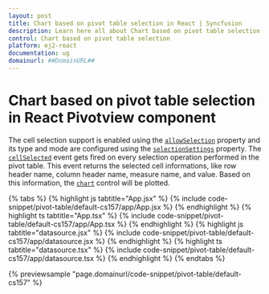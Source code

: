 ```yaml
---
layout: post
title: Chart based on pivot table selection in React | Syncfusion
description: Learn here all about Chart based on pivot table selection in Syncfusion React Pivotview component of Syncfusion Essential JS 2 and more.
control: Chart based on pivot table selection 
platform: ej2-react
documentation: ug
domainurl: ##DomainURL##
---
```


# Chart based on pivot table selection in React Pivotview component

The cell selection support is enabled using the [`allowSelection`](https://ej2.syncfusion.com/react/documentation/api/pivotview/gridSettings/#allowselection) property and its type and mode are configured using the [`selectionSettings`](https://ej2.syncfusion.com/react/documentation/api/pivotview/pivotSelectionSettings/) property. The [`cellSelected`](https://ej2.syncfusion.com/react/documentation/api/pivotview/#cellselected) event gets fired on every selection operation performed in the pivot table. This event returns the selected cell informations, like row header name, column header name, measure name, and value. Based on this information, the [`chart`](https://ej2.syncfusion.com/react/documentation/chart/getting-started/) control will be plotted.

{% tabs %}
{% highlight js tabtitle="App.jsx" %}
{% include code-snippet/pivot-table/default-cs157/app/App.jsx %}
{% endhighlight %}
{% highlight ts tabtitle="App.tsx" %}
{% include code-snippet/pivot-table/default-cs157/app/App.tsx %}
{% endhighlight %}
{% highlight js tabtitle="datasource.jsx" %}
{% include code-snippet/pivot-table/default-cs157/app/datasource.jsx %}
{% endhighlight %}
{% highlight ts tabtitle="datasource.tsx" %}
{% include code-snippet/pivot-table/default-cs157/app/datasource.tsx %}
{% endhighlight %}
{% endtabs %}

 {% previewsample "page.domainurl/code-snippet/pivot-table/default-cs157" %}